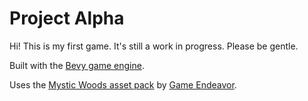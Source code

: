 # Project Alpha

Hi! This is my first game. It's still a work in progress. Please be gentle.

Built with the [Bevy game engine](https://bevyengine.org/).

Uses the [Mystic Woods asset pack](https://game-endeavor.itch.io/mystic-woods) by [Game Endeavor](https://game-endeavor.itch.io/).
